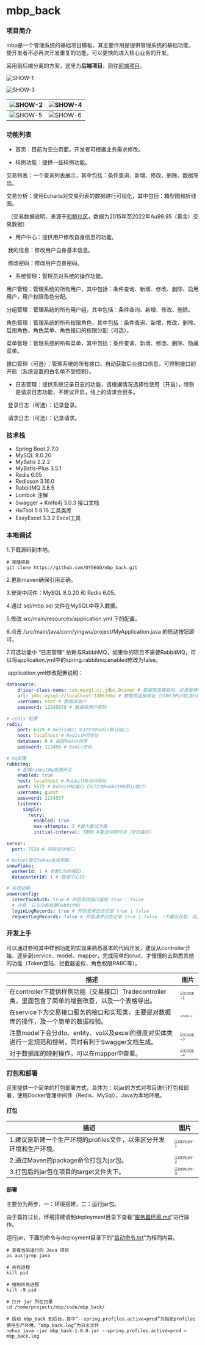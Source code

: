 # mbp_back

### 项目简介

mbp是一个管理系统的基础项目模板，其主要作用是提供管理系统的基础功能，使开发者不必再次开发重复的功能，可以更快的进入核心业务的开发。

采用前后端分离的方案，这里为**后端项目**，前往[前端项目](https://github.com/DY56GO/mbp_front)。

![SHOW-1](img/SHOW-1.png)

![SHOW-3](img/SHOW-3.png)

| ![SHOW-2](img/SHOW-2.png) | ![SHOW-4](img/SHOW-4.png) |
| ------------------------- | ------------------------- |
| ![SHOW-5](img/SHOW-5.png) | ![SHOW-6](img/SHOW-6.png) |



### 功能列表

- 首页：目前为空白页面，开发者可根据业务需求修改。

- 样例功能：提供一些样例功能。

​			交易列表：一个查询列表展示，其中包括：条件查询、新增、修改、删除、数据导出。

​			交易分析：使用Echarts对交易列表的数据进行可视化，其中包括：箱型图和折线图。

​			（交易数据说明，来源于[和鲸社区](https://www.heywhale.com/home)，数据为2015年至2022年Au99.95（黄金）交易数据）

- 用户中心：提供用户修改自身信息的功能。

​			我的信息：修改用户自身基本信息。

​			修改密码：修改用户自身密码。

- 系统管理：管理员对系统的操作功能。


​			用户管理：管理系统的所有用户，其中包括：条件查询、新增、修改、删除、启用用户，用户权限角色分配。

​			分组管理：管理系统的所有用户组，其中包括：条件查询、新增、修改、删除。

​			角色管理：管理系统的所有权限角色，其中包括：条件查询、新增、修改、删除、启用角色，角色菜单、角色接口的权限分配（可选）。

​			菜单管理：管理系统的所有菜单，其中包括：条件查询、新增、修改、删除、隐藏菜单。

​			接口管理（可选）：管理系统的所有接口，自动获取后台接口信息，可控制接口的开启（系统设置的白名单不受控制）。

- 日志管理：提供系统记录日志的功能，请根据情况选择性使用（开启），特别是请求日志功能，不建议开启，线上的请求会很多。

​			登录日志（可选）：记录登录。

​			请求日志（可选）：记录请求。



### 技术栈

- Spring Boot 2.7.0
- MySQL 8.0.20
- MyBatis 2.2.2
- MyBatis-Plus 3.5.1
- Redis 6.05
- Redisson 3.16.0
- RabbitMQ 3.8.5
- Lombok 注解
- Swagger + Knife4j 3.0.3 接口文档
- HuTool 5.8.16 工具类库
- EasyExcel 3.3.2 Excel工具



### 本地调试

1.下载源码到本地。

```shell
# 克隆项目
git clone https://github.com/DY56GO/mbp_back.git
```

2.更新maven确保引用正确。

3.安装中间件：MySQL 8.0.20 和 Redis 6.05。

4.通过 sql/mbp.sql 文件在MySQL中导入数据。

5.修改 src/main/resources/application.yml 下的配置。

6.点击 /src/main/java/com/yingwu/project/MyApplication.java 的启动按钮即可。

7.可选功能中 “日志管理” 依赖与RabbitMQ，如果你的项目不需要RabbitMQ，可以将application.yml中的spring.rabbitmq.enabled修改为false。

​	application.yml修改配置说明：

```yml
datasource:
    driver-class-name: com.mysql.cj.jdbc.Driver	# 数据库连接驱动，这里使用的是MySQL
    url: jdbc:mysql://localhost:3306/mbp # 数据库连接地址（3306为MySQL默认端口）
    username: root # 数据库用户
    password: 12345678 # 数据库用户密码
    
# redis 配置
redis:
    port: 6379 # Redis端口（6379为Redis默认端口）
    host: localhost # Redis访问地址
    database: 0 # 指定Redis的库
    password: 123456 # Redis密码
    
# mq配置
rabbitmq:
    # 配置rabbitMq启用开关
    enabled: true
    host: localhost # RabbitMQ访问地址
    port: 5672 # RabbitMQ端口（5672为RabbitMQ默认端口）
    username: guest
    password: 1234567
    listener:
      simple:
        retry:
          enabled: true
          max-attempts: 3 #最大重试次数
          initial-interval: 3000 #重试间隔时间（单位毫秒）
    
server:
  port: 7529 # 项目启动端口

# hutool雪花token生成参数
snowflake: 
  workerId: 1 # 参数1为终端ID
  datacenterId: 1 # 数据中心ID

# 系统功能
powerconfig:
  interfaceAuth: true # 开启系统接口鉴权 true | false
  # 注意：日志功能依赖RabbitMQ
  loginLogRecords: true # 开启登录日志记录 true | false
  requestLogRecords: false # 开启请求日志记录 true | false （不建议开启，线上的请求过多）
```



### 开发上手

可以通过参照其中样例功能的实现来熟悉基本的代码开发，建议从controller开始，逐步到service、model、mapper，完成简单的crud，才慢慢的去熟悉其他的功能（Token登陆、拦截器鉴权、角色权限RABC等）。

| 描述                                                         | 图片                                                        |
| ------------------------------------------------------------ | ----------------------------------------------------------- |
| 在controller下提供样例功能（交易接口）Tradecontroller类，里面包含了简单的增删改查，以及一个表格导出。 | <img src="img/CODE-1.png" alt="CODE-1" style="zoom:60%;" /> |
| 在service下为交易接口服务的接口和实现类，主要是对数据库的操作，及一个简单的数据校验。 | <img src="img/CODE-2.png" alt="CODE-2" style="zoom:40%;" /> |
| 注意model下会分dto、entity、vo以及excel的维度对实体类进行一定规范和控制，同时有利于Swagger文档生成。 | <img src="img/CODE-3.png" alt="CODE-3" style="zoom:60%;" /> |
| 对于数据库的映射操作，可以在mapper中查看。                   | <img src="img/CODE-4.png" alt="CODE-4" style="zoom:60%;" /> |



### **打包和部署**

这里提供一个简单的打包部署方式，具体为：以jar的方式对项目进行打包和部署，使用Docker管理中间件（Redis、MySql），Java为本地环境。

#### 打包

| 描述                                                         | 图片                                                         |
| ------------------------------------------------------------ | ------------------------------------------------------------ |
| 1.建议是新建一个生产环境的profiles文件，以来区分开发环境和生产环境。 | <img src="img/DEPLOY-1.png" alt="DEPLOY-1" style="zoom:60%;" /> |
| 2.通过Maven的package命令打包为jar包。                        | <img src="img/DEPLOY-2.png" alt="DEPLOY-2" style="zoom:60%;" /> |
| 3.打包后的jar包在项目的target文件夹下。                      | <img src="img/DEPLOY-3.png" alt="DEPLOY-3" style="zoom:60%;" /> |



#### 部署

主要分为两步，一：环境搭建，二：运行jar包。

由于篇符过长，环境搭建请到deployment目录下查看“[服务器环境.md](https://github.com/DY56GO/mbp_back/blob/master/deployment/%E6%9C%8D%E5%8A%A1%E5%99%A8%E7%8E%AF%E5%A2%83.md)“进行操作。

运行jar，下面的命令与deployment目录下的“[启动命令.txt](https://github.com/DY56GO/mbp_back/blob/master/deployment/%E5%90%AF%E5%8A%A8%E5%91%BD%E4%BB%A4.txt)”为相同内容。

```shell
# 查看当前运行的 Java 项目
ps aux|grep java

# 杀死进程
kill pid

# 强制杀死进程
kill -9 pid

# 打开 jar 所在目录
cd /home/projects/mbp/code/mbp_back/

# 启动 mbp_back 到后台，其中“--spring.profiles.active=prod”为指定profiles使用生产环境，“mbp_back.log”为日志文件
nohup java -jar mbp_back-1.0.0.jar --spring.profiles.active=prod > mbp_back.log
```

